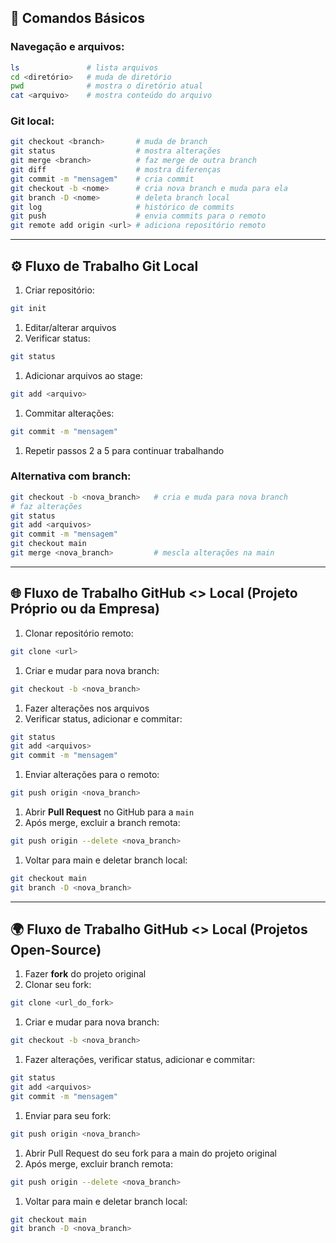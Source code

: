 ## **📌 Comandos Básicos**

### Navegação e arquivos:

```bash
ls               # lista arquivos
cd <diretório>   # muda de diretório
pwd              # mostra o diretório atual
cat <arquivo>    # mostra conteúdo do arquivo

```

### Git local:

```bash
git checkout <branch>       # muda de branch
git status                  # mostra alterações
git merge <branch>          # faz merge de outra branch
git diff                    # mostra diferenças
git commit -m "mensagem"    # cria commit
git checkout -b <nome>      # cria nova branch e muda para ela
git branch -D <nome>        # deleta branch local
git log                     # histórico de commits
git push                    # envia commits para o remoto
git remote add origin <url> # adiciona repositório remoto

```

---

## **⚙️ Fluxo de Trabalho Git Local**

1. Criar repositório:

```bash
git init

```

1. Editar/alterar arquivos
2. Verificar status:

```bash
git status

```

1. Adicionar arquivos ao stage:

```bash
git add <arquivo>

```

1. Commitar alterações:

```bash
git commit -m "mensagem"

```

1. Repetir passos 2 a 5 para continuar trabalhando

### Alternativa com branch:

```bash
git checkout -b <nova_branch>   # cria e muda para nova branch
# faz alterações
git status
git add <arquivos>
git commit -m "mensagem"
git checkout main
git merge <nova_branch>         # mescla alterações na main

```

---

## **🌐 Fluxo de Trabalho GitHub <> Local (Projeto Próprio ou da Empresa)**

1. Clonar repositório remoto:

```bash
git clone <url>

```

1. Criar e mudar para nova branch:

```bash
git checkout -b <nova_branch>

```

1. Fazer alterações nos arquivos
2. Verificar status, adicionar e commitar:

```bash
git status
git add <arquivos>
git commit -m "mensagem"

```

1. Enviar alterações para o remoto:

```bash
git push origin <nova_branch>

```

1. Abrir **Pull Request** no GitHub para a `main`
2. Após merge, excluir a branch remota:

```bash
git push origin --delete <nova_branch>

```

1. Voltar para main e deletar branch local:

```bash
git checkout main
git branch -D <nova_branch>

```

---

## **🌍 Fluxo de Trabalho GitHub <> Local (Projetos Open-Source)**

1. Fazer **fork** do projeto original
2. Clonar seu fork:

```bash
git clone <url_do_fork>

```

1. Criar e mudar para nova branch:

```bash
git checkout -b <nova_branch>

```

1. Fazer alterações, verificar status, adicionar e commitar:

```bash
git status
git add <arquivos>
git commit -m "mensagem"

```

1. Enviar para seu fork:

```bash
git push origin <nova_branch>

```

1. Abrir Pull Request do seu fork para a main do projeto original
2. Após merge, excluir branch remota:

```bash
git push origin --delete <nova_branch>

```

1. Voltar para main e deletar branch local:

```bash
git checkout main
git branch -D <nova_branch>

```